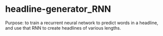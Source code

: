 # headline-generator_RNN
Purpose: to train a recurrent neural network to predict words in a headline, and use that RNN to create headlines of various lengths.
